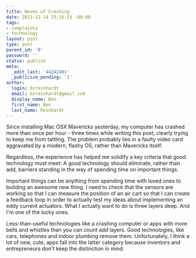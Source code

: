 ```yaml
---
title: Waves of Crashing
date: 2013-11-14 23:16:33 -08:00
tags:
- complaints
- technology
layout: post
type: post
parent_id: '0'
password: ''
status: publish
meta:
  _edit_last: '44242401'
  _publicize_pending: '1'
author:
  login: bzreinhardt
  email: bzreinhardt@gmail.com
  display_name: Ben
  first_name: Ben
  last_name: Reinhardt
---
```


<p>Since installing Mac OSX Mavericks yesterday, my computer has crashed more than once per hour - three times while writing this post, clearly trying to keep me from tattling. The problem probably lies in a faulty video card aggravated by a modern, flashy OS, rather than Mavericks itself.</p>
<p>Regardless, the experience has helped me solidify a key criteria that good technology must meet: A good technology should eliminate, rather than add, barriers standing in the way of spending time on important things.</p>
<p>Important things can be anything from spending time with loved ones to building an awesome new thing. I need to check that the sensors are working so that I can measure the position of an air cart so that I can create a feedback loop in order to actually test my ideas about implementing an eddy current actuators. What I actually want to do is three layers deep. And I'm one of the lucky ones.</p>
<p>Less-than-useful technologies like a crashing computer or apps with more bells and whistles than you can count add layers. Good technologies, like cars, telephones and indoor plumbing remove them. Unfortunately, I think a lot of new, cute, apps fall into the latter category because inventors and entrepreneurs don't keep the distinction in mind.</p>
